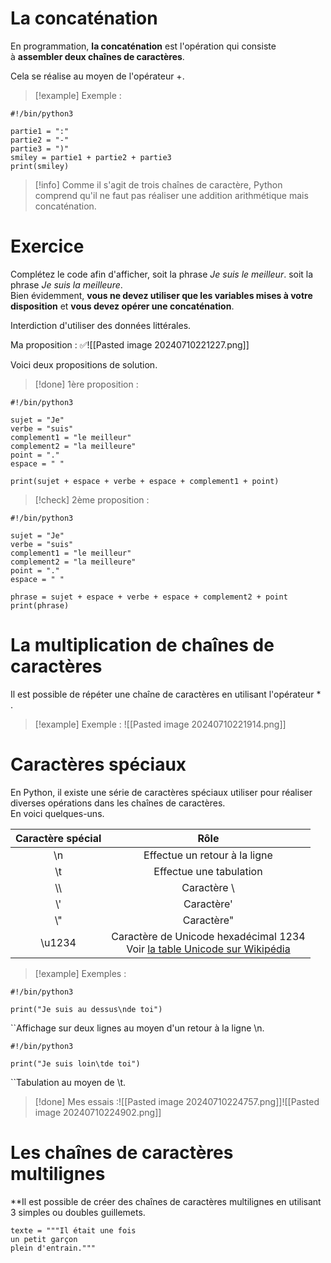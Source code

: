 # La concaténation

En programmation, **la concaténation** est l'opération qui consiste à **assembler deux chaînes de caractères**.

Cela se réalise au moyen de l'opérateur +.

>[!example] Exemple :
```
#!/bin/python3

partie1 = ":"
partie2 = "-"
partie3 = ")"
smiley = partie1 + partie2 + partie3
print(smiley)
```

>[!info] Comme il s'agit de trois chaînes de caractère, Python comprend qu'il ne faut pas réaliser une addition arithmétique mais concaténation.

# Exercice

Complétez le code afin d'afficher, soit la phrase _Je suis le meilleur_. soit la phrase _Je suis la meilleure_.  
Bien évidemment, **vous ne devez utiliser que les variables mises à votre disposition** et **vous devez opérer une concaténation**.

Interdiction d'utiliser des données littérales.

Ma proposition : ✅![[Pasted image 20240710221227.png]]

Voici deux propositions de solution.

>[!done] 1ère proposition :
```
#!/bin/python3

sujet = "Je"
verbe = "suis"
complement1 = "le meilleur"
complement2 = "la meilleure"
point = "."
espace = " "

print(sujet + espace + verbe + espace + complement1 + point)
```

>[!check] 2ème proposition :
```
#!/bin/python3

sujet = "Je"
verbe = "suis"
complement1 = "le meilleur"
complement2 = "la meilleure"
point = "."
espace = " "

phrase = sujet + espace + verbe + espace + complement2 + point
print(phrase)
```

# La multiplication de chaînes de caractères

Il est possible de répéter une chaîne de caractères en utilisant l'opérateur * .

>[!example] Exemple : ![[Pasted image 20240710221914.png]]

# Caractères spéciaux

En Python, il existe une série de caractères spéciaux utiliser pour réaliser diverses opérations dans les chaînes de caractères.  
En voici quelques-uns.


| Caractère spécial |                                                                            Rôle                                                                             |
| :---------------: | :---------------------------------------------------------------------------------------------------------------------------------------------------------: |
|        \\n        |                                                                Effectue un retour à la ligne                                                                |
|        \\t        |                                                                   Effectue une tabulation                                                                   |
|       \\\\        |                                                                        Caractère \\                                                                         |
|        \\'        |                                                                         Caractère'                                                                          |
|        \\"        |                                                                         Caractère"                                                                          |
|      \\u1234      | Caractère de Unicode hexadécimal 1234<br>Voir [la table Unicode sur Wikipédia](https://fr.wikipedia.org/wiki/Table_des_caract%C3%A8res_Unicode_(0000-0FFF)) |
>[!example] Exemples :
```
#!/bin/python3

print("Je suis au dessus\nde toi")
```

``Affichage sur deux lignes au moyen d'un retour à la ligne \n.

```
#!/bin/python3

print("Je suis loin\tde toi")
```

``Tabulation au moyen de \t.

>[!done] Mes essais :![[Pasted image 20240710224757.png]]![[Pasted image 20240710224902.png]]


# Les chaînes de caractères multilignes

**Il est possible de créer des chaînes de caractères multilignes en utilisant 3 simples ou doubles guillemets.

```
texte = """Il était une fois
un petit garçon
plein d'entrain."""
```

